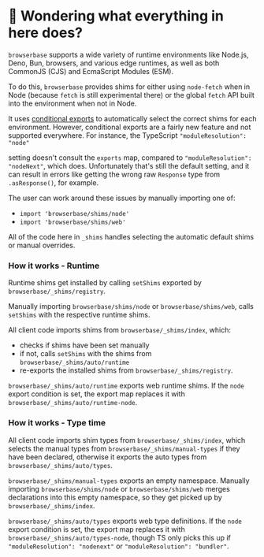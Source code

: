 # 👋 Wondering what everything in here does?

`browserbase` supports a wide variety of runtime environments like Node.js, Deno, Bun, browsers, and various
edge runtimes, as well as both CommonJS (CJS) and EcmaScript Modules (ESM).

To do this, `browserbase` provides shims for either using `node-fetch` when in Node (because `fetch` is still experimental there) or the global `fetch` API built into the environment when not in Node.

It uses [conditional exports](https://nodejs.org/api/packages.html#conditional-exports) to
automatically select the correct shims for each environment. However, conditional exports are a fairly new
feature and not supported everywhere. For instance, the TypeScript `"moduleResolution": "node"`

setting doesn't consult the `exports` map, compared to `"moduleResolution": "nodeNext"`, which does.
Unfortunately that's still the default setting, and it can result in errors like
getting the wrong raw `Response` type from `.asResponse()`, for example.

The user can work around these issues by manually importing one of:

- `import 'browserbase/shims/node'`
- `import 'browserbase/shims/web'`

All of the code here in `_shims` handles selecting the automatic default shims or manual overrides.

### How it works - Runtime

Runtime shims get installed by calling `setShims` exported by `browserbase/_shims/registry`.

Manually importing `browserbase/shims/node` or `browserbase/shims/web`, calls `setShims` with the respective runtime shims.

All client code imports shims from `browserbase/_shims/index`, which:

- checks if shims have been set manually
- if not, calls `setShims` with the shims from `browserbase/_shims/auto/runtime`
- re-exports the installed shims from `browserbase/_shims/registry`.

`browserbase/_shims/auto/runtime` exports web runtime shims.
If the `node` export condition is set, the export map replaces it with `browserbase/_shims/auto/runtime-node`.

### How it works - Type time

All client code imports shim types from `browserbase/_shims/index`, which selects the manual types from `browserbase/_shims/manual-types` if they have been declared, otherwise it exports the auto types from `browserbase/_shims/auto/types`.

`browserbase/_shims/manual-types` exports an empty namespace.
Manually importing `browserbase/shims/node` or `browserbase/shims/web` merges declarations into this empty namespace, so they get picked up by `browserbase/_shims/index`.

`browserbase/_shims/auto/types` exports web type definitions.
If the `node` export condition is set, the export map replaces it with `browserbase/_shims/auto/types-node`, though TS only picks this up if `"moduleResolution": "nodenext"` or `"moduleResolution": "bundler"`.

